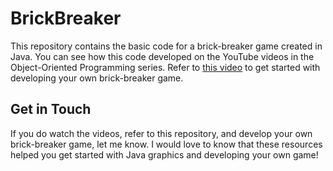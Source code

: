 # BrickBreaker

This repository contains the basic code for a brick-breaker game created in Java. You can see how this code developed on the YouTube videos in the Object-Oriented Programming series. Refer to [this video](https://www.youtube.com/watch?v=CzDBdV-VQG8) to get started with developing your own brick-breaker game.

## Get in Touch

If you do watch the videos, refer to this repository, and develop your own brick-breaker game, let me know. I would love to know that these resources helped you get started with Java graphics and developing your own game!
